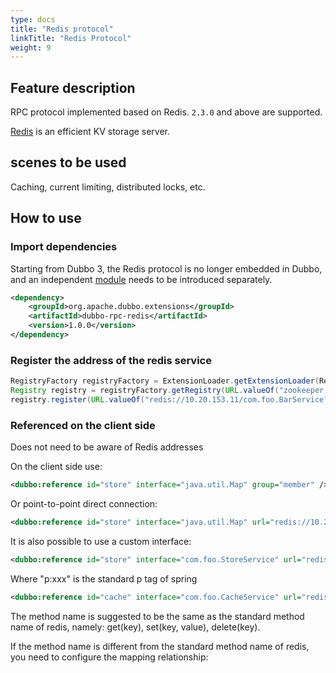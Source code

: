 ```yaml
---
type: docs
title: "Redis protocol"
linkTitle: "Redis Protocol"
weight: 9
---
```



## Feature description
RPC protocol implemented based on Redis. `2.3.0` and above are supported.

[Redis](http://redis.io) is an efficient KV storage server.

## scenes to be used

Caching, current limiting, distributed locks, etc.

## How to use

### Import dependencies

Starting from Dubbo 3, the Redis protocol is no longer embedded in Dubbo, and an independent [module](/zh-cn/download/dubbo-spi-extensions/#dubbo-rpc) needs to be introduced separately.
```xml
<dependency>
    <groupId>org.apache.dubbo.extensions</groupId>
    <artifactId>dubbo-rpc-redis</artifactId>
    <version>1.0.0</version>
</dependency>
```


### Register the address of the redis service
```java
RegistryFactory registryFactory = ExtensionLoader.getExtensionLoader(RegistryFactory.class).getAdaptiveExtension();
Registry registry = registryFactory.getRegistry(URL.valueOf("zookeeper://10.20.153.10:2181"));
registry.register(URL.valueOf("redis://10.20.153.11/com.foo.BarService?category=providers&dynamic=false&application=foo&group=member&loadbalance=consistenthash"));
```

### Referenced on the client side
Does not need to be aware of Redis addresses

On the client side use:
```xml
<dubbo:reference id="store" interface="java.util.Map" group="member" />
```
Or point-to-point direct connection:
```xml
<dubbo:reference id="store" interface="java.util.Map" url="redis://10.20.153.10:6379" />
```
It is also possible to use a custom interface:
```xml
<dubbo:reference id="store" interface="com.foo.StoreService" url="redis://10.20.153.10:6379" />
```

Where "p:xxx" is the standard p tag of spring
```xml
<dubbo:reference id="cache" interface="com.foo.CacheService" url="redis://10.20.153.10:6379" p:set="putFoo" p:get="getFoo" p:delete=" removeFoo" />
```
The method name is suggested to be the same as the standard method name of redis, namely: get(key), set(key, value), delete(key).

If the method name is different from the standard method name of redis, you need to configure the mapping relationship:
